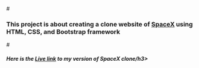 #<h3>This project is about creating a clone website of [SpaceX](https://shop.spacex.com/) using HTML, CSS, and Bootstrap framework</h1>
#<h5>Here is the [Live link](https://praneep-goal-7.netlify.app/) to my version of SpaceX clone/h3>

